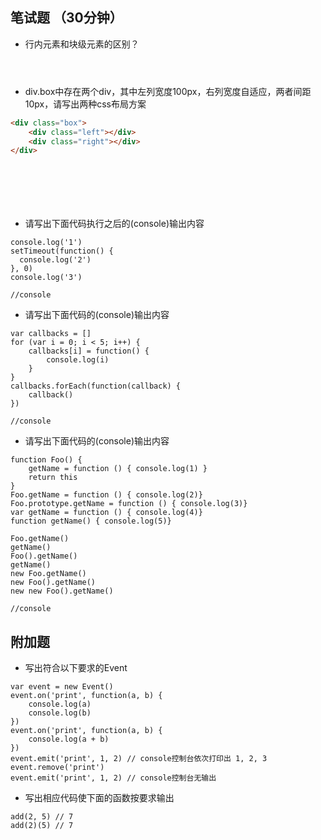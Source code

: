 ## 笔试题 （30分钟）

- 行内元素和块级元素的区别？
```
 
 
```

- div.box中存在两个div，其中左列宽度100px，右列宽度自适应，两者间距10px，请写出两种css布局方案
```html
<div class="box">
	<div class="left"></div>
	<div class="right"></div>
</div>








```

- 请写出下面代码执行之后的(console)输出内容

```
console.log('1')
setTimeout(function() {
  console.log('2')
}, 0)
console.log('3')

//console
```

- 请写出下面代码的(console)输出内容

```
var callbacks = []
for (var i = 0; i < 5; i++) {
	callbacks[i] = function() {
		console.log(i)
	}
}
callbacks.forEach(function(callback) {
	callback()
})

//console
```

- 请写出下面代码的(console)输出内容
```
function Foo() {
    getName = function () { console.log(1) }
    return this
}
Foo.getName = function () { console.log(2)}
Foo.prototype.getName = function () { console.log(3)}
var getName = function () { console.log(4)}
function getName() { console.log(5)}

Foo.getName()
getName()
Foo().getName()
getName()
new Foo.getName()
new Foo().getName()
new new Foo().getName()

//console
```

## 附加题
- 写出符合以下要求的Event
```
var event = new Event()
event.on('print', function(a, b) {
	console.log(a)
	console.log(b)
})
event.on('print', function(a, b) {
	console.log(a + b)
})
event.emit('print', 1, 2) // console控制台依次打印出 1, 2, 3
event.remove('print')
event.emit('print', 1, 2) // console控制台无输出
```

- 写出相应代码使下面的函数按要求输出

```
add(2, 5) // 7
add(2)(5) // 7
```

